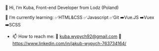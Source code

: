 👋 Hi, I’m Kuba, Front-end Developer from Lodz (Poland)

🌱 I’m currently learning:
✅HTML&CSS
✅Javascript
✅Git
➡️Vue.JS
➡️Vuex
➡️SCSS

- 📫 How to reach me:
🔹 kuba.wypych92@gmail.com
🔹 https://www.linkedin.com/in/jakub-wypych-763734164/


<!---
JJ-Wph/JJ-Wph is a ✨ special ✨ repository because its `README.md` (this file) appears on your GitHub profile.
You can click the Preview link to take a look at your changes.
--->
